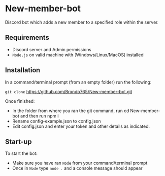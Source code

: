 # New-member-bot
Discord bot which adds a new member to a specified role within the server.

## Requirements
- Discord server and Admin permissions
- `Node.js` on valid machine with (Windows/Linux/MacOS) installed

## Installation
In a command/terminal prompt (from an empty folder) run the following:

`git clone` https://github.com/Brondo765/New-member-bot.git

Once finished:

- In the folder from where you ran the git command, run cd New-member-bot and then run npm i
- Rename config-example.json to config.json
- Edit config.json and enter your token and other details as indicated.

## Start-up
To start the bot:
- Make sure you have ran `Node` from your command/terminal prompt 
- Once in `Node` type `node .` and a console message should appear
